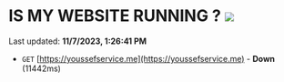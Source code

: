# IS MY WEBSITE RUNNING ? [![](https://img.shields.io/static/v1?label=Sponsor&message=%E2%9D%A4&logo=GitHub&color=%23fe8e86)](https://github.com/sponsors/<username>)

Last updated: **11/7/2023, 1:26:41 PM**

- `GET` [https://youssefservice.me](https://youssefservice.me) - **Down** (11442ms)
